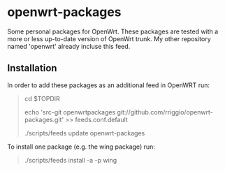 openwrt-packages
================

Some personal packages for OpenWrt. These packages are tested with a more or 
less up-to-date version of OpenWrt trunk. My other repository named 'openwrt'
already incluse this feed.


Installation
------------

In order to add these packages as an additional feed in OpenWRT run:

> cd $TOPDIR
> 
> echo 'src-git openwrtpackages git://github.com/rriggio/openwrt-packages.git' >> feeds.conf.default
>
> ./scripts/feeds update openwrt-packages

To install one package (e.g. the wing package) run:

> ./scripts/feeds install -a -p wing

